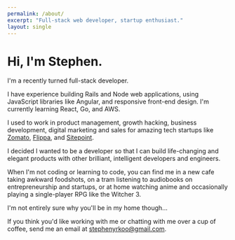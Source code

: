 ```yaml
---
permalink: /about/
excerpt: "Full-stack web developer, startup enthusiast."
layout: single
---
```

# Hi, I'm Stephen.


I'm a recently turned full-stack developer.

I have experience building Rails and Node web applications, using JavaScript libraries like Angular, and responsive front-end design. I'm currently learning React, Go, and AWS.


I used to work in product management, growth hacking, business development, digital marketing and sales for amazing tech startups like [Zomato][zomato], [Flippa][flippa], and [Sitepoint][sitepoint]. 

I decided I wanted to be a developer so that I can build life-changing and elegant products with other brilliant, intelligent developers and engineers.


When I'm not coding or learning to code, you can find me in a new cafe taking awkward foodshots, on a tram listening to audiobooks on entrepreneurship and startups, or at home watching anime and occasionally playing a single-player RPG like the Witcher 3.

I'm not entirely sure why you'll be in my home though...


If you think you'd like working with me or chatting with me over a cup of coffee, send me an email at [stephenyrkoo@gmail.com][gmail].

[zomato]: https://www.zomato.com
[flippa]: https://flippa.com
[sitepoint]: https://www.sitepoint.com/
[gmail]: mailto:stephenyrkoo@gmail.com